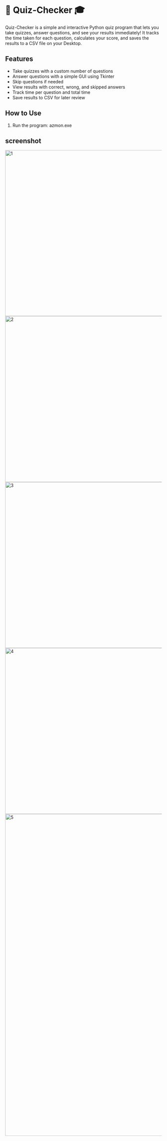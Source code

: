 # 📝 Quiz-Checker 🎓

Quiz-Checker is a simple and interactive Python quiz program that lets you take quizzes, answer questions, and see your results immediately! It tracks the time taken for each question, calculates your score, and saves the results to a CSV file on your Desktop.

## Features
- Take quizzes with a custom number of questions
- Answer questions with a simple GUI using Tkinter
- Skip questions if needed
- View results with correct, wrong, and skipped answers
- Track time per question and total time
- Save results to CSV for later review

## How to Use
1. Run the program:
    azmon.exe

## screenshot

   <img width="602" height="532" alt="1" src="https://github.com/user-attachments/assets/880b66ee-f779-4a99-b767-c16e57e38c2e" />
<img width="602" height="532" alt="2" src="https://github.com/user-attachments/assets/b3b9001e-3e5d-458f-bcde-1ee909ac13da" />
<img width="602" height="532" alt="3" src="https://github.com/user-attachments/assets/82f3e8fd-26fc-45d2-a9d3-a46258f48a8b" />
<img width="602" height="532" alt="4" src="https://github.com/user-attachments/assets/abaf3192-4f2c-4396-8f23-3090cf80e4f8" />
<img width="1920" height="1032" alt="5" src="https://github.com/user-attachments/assets/515ba2b7-47a8-40ea-a33f-903dbe7f2dcc" />
